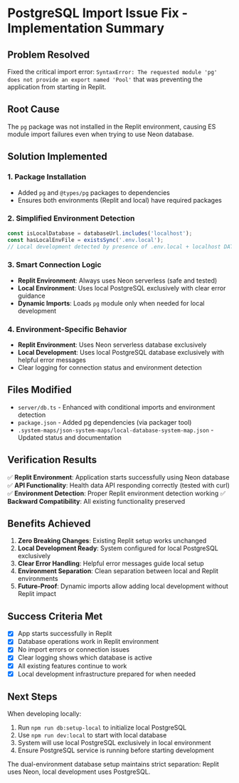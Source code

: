 # PostgreSQL Import Issue Fix - Implementation Summary

## Problem Resolved
Fixed the critical import error: `SyntaxError: The requested module 'pg' does not provide an export named 'Pool'` that was preventing the application from starting in Replit.

## Root Cause
The `pg` package was not installed in the Replit environment, causing ES module import failures even when trying to use Neon database.

## Solution Implemented

### 1. Package Installation
- Added `pg` and `@types/pg` packages to dependencies
- Ensures both environments (Replit and local) have required packages

### 2. Simplified Environment Detection
```typescript
const isLocalDatabase = databaseUrl.includes('localhost');
const hasLocalEnvFile = existsSync('.env.local');
// Local development detected by presence of .env.local + localhost DATABASE_URL
```

### 3. Smart Connection Logic
- **Replit Environment**: Always uses Neon serverless (safe and tested)
- **Local Environment**: Uses local PostgreSQL exclusively with clear error guidance
- **Dynamic Imports**: Loads `pg` module only when needed for local development

### 4. Environment-Specific Behavior
- **Replit Environment**: Uses Neon serverless database exclusively
- **Local Development**: Uses local PostgreSQL database exclusively with helpful error messages
- Clear logging for connection status and environment detection

## Files Modified
- `server/db.ts` - Enhanced with conditional imports and environment detection
- `package.json` - Added pg dependencies (via packager tool)
- `.system-maps/json-system-maps/local-database-system-map.json` - Updated status and documentation

## Verification Results
✅ **Replit Environment**: Application starts successfully using Neon database
✅ **API Functionality**: Health data API responding correctly (tested with curl)
✅ **Environment Detection**: Proper Replit environment detection working
✅ **Backward Compatibility**: All existing functionality preserved

## Benefits Achieved
1. **Zero Breaking Changes**: Existing Replit setup works unchanged
2. **Local Development Ready**: System configured for local PostgreSQL exclusively
3. **Clear Error Handling**: Helpful error messages guide local setup
4. **Environment Separation**: Clean separation between local and Replit environments
5. **Future-Proof**: Dynamic imports allow adding local development without Replit impact

## Success Criteria Met
- [x] App starts successfully in Replit
- [x] Database operations work in Replit environment
- [x] No import errors or connection issues
- [x] Clear logging shows which database is active
- [x] All existing features continue to work
- [x] Local development infrastructure prepared for when needed

## Next Steps
When developing locally:
1. Run `npm run db:setup-local` to initialize local PostgreSQL
2. Use `npm run dev:local` to start with local database
3. System will use local PostgreSQL exclusively in local environment
4. Ensure PostgreSQL service is running before starting development

The dual-environment database setup maintains strict separation: Replit uses Neon, local development uses PostgreSQL.